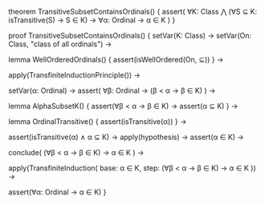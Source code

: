 theorem TransitiveSubsetContainsOrdinals() {
  assert(
    ∀K: Class ⋀ (∀S ⊆ K: isTransitive(S) → S ∈ K) →
    ∀α: Ordinal → α ∈ K
  )
}

proof TransitiveSubsetContainsOrdinals() {
  setVar(K: Class) →
  setVar(On: Class, "class of all ordinals") →
  
  lemma WellOrderedOrdinals() {
    assert(isWellOrdered(On, ⊆))
  } →
  
  apply(TransfiniteInductionPrinciple()) →
  
  setVar(α: Ordinal) →
  assert(
    ∀β: Ordinal → (β < α → β ∈ K)
  ) →
  
  lemma AlphaSubsetK() {
    assert(∀β < α → β ∈ K) →
    assert(α ⊆ K)
  } →
  
  lemma OrdinalTransitive() {
    assert(isTransitive(α))
  } →
  
  assert(isTransitive(α) ∧ α ⊆ K) →
  apply(hypothesis) →
  assert(α ∈ K) →
  
  conclude(
    (∀β < α → β ∈ K) → α ∈ K
  ) →
  
  apply(TransfiniteInduction(
    base: α ∈ K,
    step: (∀β < α → β ∈ K) → α ∈ K
  )) →
  
  assert(∀α: Ordinal → α ∈ K)
}